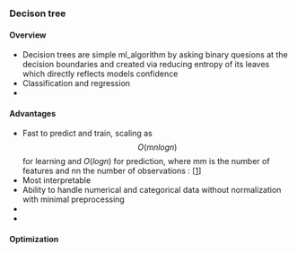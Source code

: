 ### Decison tree

#### Overview

- Decision trees are simple ml_algorithm by asking binary quesions at the decision boundaries and created via reducing entropy of its leaves which directly reflects models confidence
- Classification and regression
-



#### Advantages

- Fast to predict and train, scaling as $$ O(mnlogn)$$ for learning and $O(logn)$ for prediction, where mm is the number of features and nn the number of observations : [[1](https://doi.org/10.3389/frai.2023.1124553)]
- Most interpretable
- Ability to handle numerical and categorical data without normalization with minimal preprocessing
-
-

#### Optimization 
